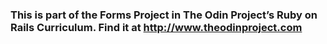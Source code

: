 ### This is part of the Forms Project in The Odin Project’s Ruby on Rails Curriculum. Find it at http://www.theodinproject.com 